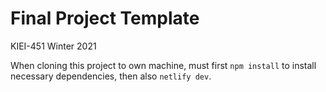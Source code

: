 # Final Project Template

KIEI-451 Winter 2021

When cloning this project to own machine, must first `npm install` to install necessary dependencies, then also `netlify dev`. 